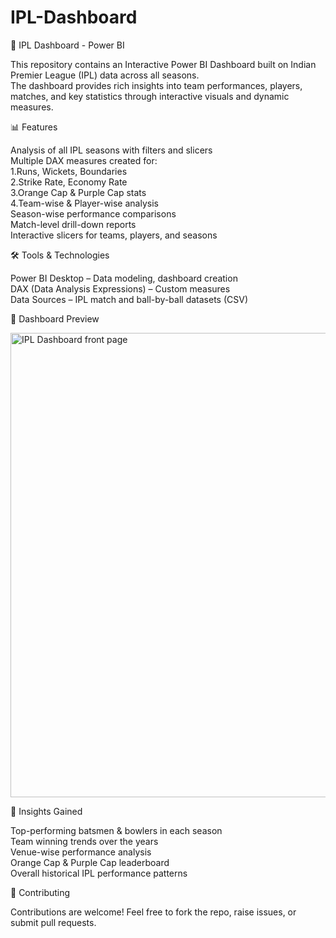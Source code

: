# IPL-Dashboard
🏏 IPL Dashboard - Power BI

This repository contains an Interactive Power BI Dashboard built on Indian Premier League (IPL) data across all seasons.<br>
The dashboard provides rich insights into team performances, players, matches, and key statistics through interactive visuals and dynamic measures.


📊 Features <br>

Analysis of all IPL seasons with filters and slicers<br>
Multiple DAX measures created for:<br>
   1.Runs, Wickets, Boundaries<br>
   2.Strike Rate, Economy Rate<br>
   3.Orange Cap & Purple Cap stats<br>
   4.Team-wise & Player-wise analysis<br>
Season-wise performance comparisons<br>
Match-level drill-down reports<br>
Interactive slicers for teams, players, and seasons


🛠️ Tools & Technologies

Power BI Desktop – Data modeling, dashboard creation<br>
DAX (Data Analysis Expressions) – Custom measures<br>
Data Sources – IPL match and ball-by-ball datasets (CSV)


📸 Dashboard Preview

<img width="1336" height="743" alt="IPL Dashboard front page" src="https://github.com/user-attachments/assets/7d3d1b50-bb81-4a46-a2ce-1c9a628fedf8" /><br>


📌 Insights Gained

Top-performing batsmen & bowlers in each season<br>
Team winning trends over the years<br>
Venue-wise performance analysis<br>
Orange Cap & Purple Cap leaderboard<br>
Overall historical IPL performance patterns


🤝 Contributing

Contributions are welcome! Feel free to fork the repo, raise issues, or submit pull requests.

